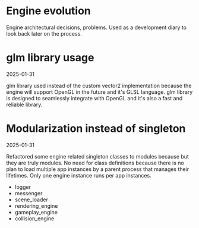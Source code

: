 # Engine evolution

Engine architectural decisions, problems. Used as a development diary to look back later on the process.

# glm library usage
2025-01-31

glm library used instead of the custom vector2 implementation because the engine will support OpenGL in the future and it's GLSL language. glm library is designed to seamlessly integrate with OpenGL and it's also a fast and reliable library. 

# Modularization instead of singleton
2025-01-31

Refactored some engine related singleton classes to modules because but they are truly modules. No need for class definitions because there is no plan to load multiple app instances by a parent process that manages their lifetimes. Only one engine instance runs per app instances.
- logger
- messenger
- scene_loader
- rendering_engine
- gameplay_engine
- collision_engine

